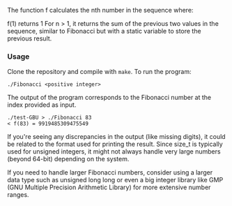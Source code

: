 The function f calculates the nth number in the sequence where:

f(1) returns 1
For n > 1, it returns the sum of the previous two values in the sequence, similar to Fibonacci but with a static variable to store the previous result.

### Usage

Clone the repository and compile with `make`. To run the program:

```
./Fibonacci <positive integer>
```

The output of the program corresponds to the Fibonacci number at the index provided as input.

```
./test-GBU > ./Fibonacci 83 
< f(83) = 9919485309475549

```

If you're seeing any discrepancies in the output (like missing digits), it could be related to the format used for printing the result. Since size_t is typically used for unsigned integers, it might not always handle very large numbers (beyond 64-bit) depending on the system.

If you need to handle larger Fibonacci numbers, consider using a larger data type such as unsigned long long or even a big integer library like GMP (GNU Multiple Precision Arithmetic Library) for more extensive number ranges.
